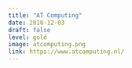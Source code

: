 ```yaml
---
title: "AT Computing"
date: 2018-12-03
draft: false
level: gold
image: atcomputing.png
link: https://www.atcomputing.nl/
---
```

